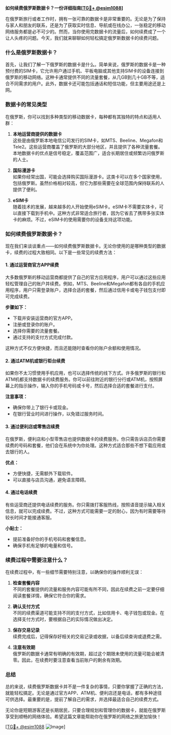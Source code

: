 **如何续费俄罗斯数据卡？一份详细指南[[TG💪+ @esim1088](https://t.me/s/esim1088)]**

在俄罗斯旅行或者工作时，拥有一张可靠的数据卡是非常重要的。无论是为了保持与家人和朋友的联系，还是为了获取实时信息、导航或在线办公，一张稳定的移动网络服务都是必不可少的。然而，当你使用完数据卡的流量后，如何续费成了一个让人头疼的问题。今天，我们就来聊聊如何轻松搞定俄罗斯数据卡的续费问题。

### 什么是俄罗斯数据卡？

首先，让我们了解一下俄罗斯的数据卡是什么。简单来说，俄罗斯的数据卡是一种预付费的SIM卡，它允许用户通过手机、平板电脑或其他支持SIM卡的设备连接到俄罗斯的移动网络。这种卡通常提供不同的流量套餐，从几GB到几十GB不等，适合不同需求的用户。此外，数据卡还可能包括通话和短信功能，但主要用途还是上网。

### 数据卡的常见类型

在俄罗斯，你可以找到多种类型的移动数据卡，每种都有其独特的特点和适用人群：

1. **本地运营商提供的数据卡**  
   这些是由俄罗斯本地电信公司发行的SIM卡，如MTS、Beeline、Megafon和Tele2。这些运营商覆盖了俄罗斯的大部分地区，并且提供了各种流量套餐。本地数据卡的优点是信号稳定，覆盖范围广，适合长期居住或频繁访问俄罗斯的人士。

2. **国际漫游卡**  
   如果你经常出国，可能会选择购买国际漫游卡。这类卡可以在多个国家使用，包括俄罗斯。虽然价格相对较高，但它为那些需要在全球范围内保持联系的人提供了便利。

3. **eSIM卡**  
   随着技术的发展，越来越多的人开始使用eSIM卡。eSIM卡不需要实体卡，可以直接下载到手机中。这种方式非常适合旅行者，因为它省去了携带多张实体卡的麻烦。不过，eSIM卡的使用需要你的设备支持这项功能。

### 如何续费俄罗斯数据卡？

现在我们来谈谈重点——如何续费俄罗斯数据卡。无论你使用的是哪种类型的数据卡，续费的过程大致相同。以下是一些常见的续费方法：

#### 1. **通过运营商官方APP续费**

大多数俄罗斯的移动运营商都提供了自己的官方应用程序，用户可以通过这些应用轻松管理自己的账户并续费。例如，MTS、Beeline和Megafon都有各自的手机应用程序，用户只需登录账户，选择合适的套餐，然后通过信用卡或电子钱包支付即可完成续费。

**步骤如下：**
- 下载并安装运营商的官方APP。
- 注册或登录你的账户。
- 选择你需要的流量套餐。
- 通过支持的支付方式完成付款。

这种方式不仅方便快捷，而且还能随时查看你的账户余额和使用情况。

#### 2. **通过ATM机或银行柜台续费**

如果你不太习惯使用手机应用，也可以选择传统的线下方式。许多俄罗斯的银行和ATM机都支持数据卡的续费服务。你可以前往附近的银行分行或ATM机，按照屏幕上的指示操作，输入你的手机号码或卡号，然后选择合适的套餐进行支付。

**注意事项：**
- 确保你带上了银行卡或现金。
- 在银行营业时间进行操作，以免错过服务时间。

#### 3. **通过便利店或零售店续费**

在俄罗斯，便利店和小型零售店也提供数据卡的续费服务。你只需告诉店员你需要续费的号码和套餐，他们会在系统中为你处理。这种方式适合那些不想下载应用或去银行的人。

**优点：**
- 方便快捷，无需额外下载软件。
- 可以直接与店员沟通，避免语言障碍。

#### 4. **通过电话续费**

有些运营商还提供电话续费的服务。你只需拨打客服热线，按照语音提示输入相关信息，就可以完成续费。不过，这种方式可能需要一定的耐心，因为有时需要等待较长时间才能接通客服。

**小贴士：**
- 提前准备好你的手机号码和套餐信息。
- 确保手机有足够的电量和信号。

### 续费过程中需要注意什么？

在续费过程中，有一些细节需要特别注意，以确保你的操作顺利无误：

1. **检查套餐内容**  
   不同的套餐提供的流量和服务内容可能有所不同，因此在续费之前一定要仔细阅读套餐详情，确保它符合你的需求。

2. **确认支付方式**  
   不同的续费渠道可能支持不同的支付方式，比如信用卡、电子钱包或现金。在选择支付方式时，要根据自己的实际情况做出决定。

3. **保存交易记录**  
   续费完成后，记得保存好相关的交易记录或收据，以备后续查询或退费之需。

4. **注意有效期**  
   俄罗斯的数据卡通常有明确的有效期，超过这个期限未使用的流量可能会被清零。因此，在续费时要注意查看当前账户的剩余有效期。

### 总结

总的来说，续费俄罗斯数据卡并不是一件复杂的事情，只要你掌握了正确的方法，就能轻松搞定。无论是通过官方APP、ATM机、便利店还是电话，都有多种途径可供选择。最重要的是，提前了解自己的需求，并选择最适合自己的续费方式。

无论你是短期游客还是长期居民，只要合理规划和管理你的数据卡，就能在俄罗斯享受到顺畅的网络体验。希望这篇文章能帮助你在俄罗斯的网络之旅更加愉快！

[[TG💪+ @esim1088](https://t.me/s/esim1088) ![Image](https://i.postimg.cc/4NQfJmqS/Snipaste-2025-05-13-00-14-12.png)]